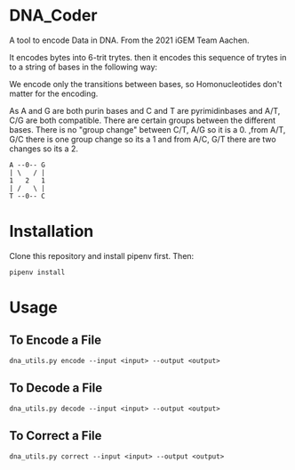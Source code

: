 # DNA_Coder

A tool to encode Data in DNA. From the 2021 iGEM Team Aachen.

It encodes bytes into 6-trit trytes. then it encodes this sequence of trytes in to a string of bases in the following way:

We encode only the transitions between bases, so Homonucleotides don't matter for the encoding.

As A and G are both purin bases and C and T are pyrimidinbases and A/T, C/G are both compatible.
There are certain groups between the different bases.
There is no "group change" between C/T, A/G so it is a 0.
,from A/T, G/C there is one group change so its a 1
and from A/C, G/T there are two changes so its a 2.


```
A --0-- G
| \   / |
1   2   1
| /   \ |
T --0-- C
```

# Installation
Clone this repository and install pipenv first. Then:
```
pipenv install
```


# Usage

## To Encode a File

`dna_utils.py encode --input <input> --output <output>`

## To Decode a File
`dna_utils.py decode --input <input> --output <output>`

## To Correct a File
`dna_utils.py correct --input <input> --output <output>`
